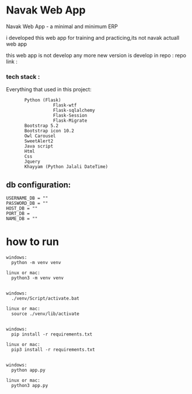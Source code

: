 # Navak Web App 


Navak Web App - a minimal and minimum ERP

i developed this web app for training and practicing,its not navak actuall web app 


this web app is not develop any more new version is develop in repo :
repo link :  


### tech stack :

Everything that used in this project:


           Python (Flask)
                      Flask-wtf
                      Flask-sqlalchemy
                      Flask-Session
                      Flask-Migrate
           Bootstrap 5.2
           Bootstrap icon 10.2
           Owl Carousel
           SweetAlert2
           Java script 
           Html 
           Css
           Jquery
           Khayyam (Python Jalali DateTime)
           
           
## db configuration:

    USERNAME_DB = ""
    PASSWORD_DB = ""
    HOST_DB = ""
    PORT_DB = 
    NAME_DB = ""

# how to run

    windows:
      python -m venv venv

    linux or mac:
      python3 -m venv venv

    
    windows:
      ./venv/Script/activate.bat

    linux or mac:
      source ./venv/lib/activate


    windows:
      pip install -r requirements.txt

    linux or mac:
      pip3 install -r requirements.txt


    windows:
      python app.py

    linux or mac:
      python3 app.py

